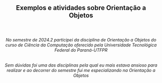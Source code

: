 <h2 align="center">Exemplos e atividades sobre Orientação a Objetos</h2>

###

<br clear="both">

<h6 align="center">No semestre de 2024.2 participei da disciplina de Orientação a Objetos do curso de Ciência da Computação oferecido pela Universidade Tecnológica Federal do Paraná-UTFPR</h6>

###

<h6 align="center">Sem dúvidas foi uma das disciplinas pela qual eu mais estava ansioso para realizar e ao decorrer do semestre fui me especializando na Orientação a Objetos</h6>
